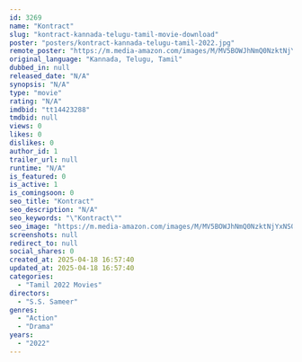 ```yaml
---
id: 3269
name: "Kontract"
slug: "kontract-kannada-telugu-tamil-movie-download"
poster: "posters/kontract-kannada-telugu-tamil-2022.jpg"
remote_poster: "https://m.media-amazon.com/images/M/MV5BOWJhNmQ0NzktNjYxNS00ZjlkLTk3YjMtNjc3NTgyMDdlMmZkXkEyXkFqcGdeQXVyMTA4NDIzMTY1._V1_SX300.jpg"
original_language: "Kannada, Telugu, Tamil"
dubbed_in: null
released_date: "N/A"
synopsis: "N/A"
type: "movie"
rating: "N/A"
imdbid: "tt14423288"
tmdbid: null
views: 0
likes: 0
dislikes: 0
author_id: 1
trailer_url: null
runtime: "N/A"
is_featured: 0
is_active: 1
is_comingsoon: 0
seo_title: "Kontract"
seo_description: "N/A"
seo_keywords: "\"Kontract\""
seo_image: "https://m.media-amazon.com/images/M/MV5BOWJhNmQ0NzktNjYxNS00ZjlkLTk3YjMtNjc3NTgyMDdlMmZkXkEyXkFqcGdeQXVyMTA4NDIzMTY1._V1_SX300.jpg"
screenshots: null
redirect_to: null
social_shares: 0
created_at: 2025-04-18 16:57:40
updated_at: 2025-04-18 16:57:40
categories:
  - "Tamil 2022 Movies"
directors:
  - "S.S. Sameer"
genres:
  - "Action"
  - "Drama"
years:
  - "2022"
---
```

